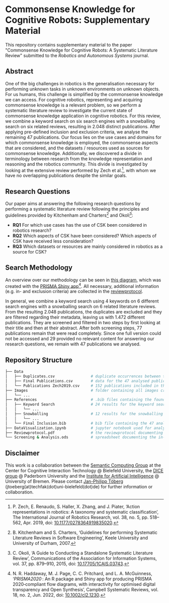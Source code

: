 # Commonsense Knowledge for Cognitive Robots: Supplementary Material

This repository contains supplementary material to the paper "Commonsense Knowledge for Cognitive Robots: A Systematic Literature Review" submitted to the *Robotics and Autonomous Systems* journal.

## Abstract

One of the big challenges in robotics is the generalisation necessary for performing unknown tasks in unknown environments on unknown objects.
For us humans, this challenge is simplified by the commonsense knowledge we can access.
For cognitive robotics, representing and acquiring commonsense knowledge is a relevant problem, so we perform a systematic literature review to investigate the current state of commonsense knowledge application in cognitive robotics.
For this review, we combine a keyword search on six search engines with a snowballing search on six related reviews, resulting in 2.048 distinct publications.
After applying pre-defined inclusion and exclusion criteria, we analyse the remaining 47 publications. 
Our focus lies on the use cases and domains for which  commonsense knowledge is employed, the commonsense aspects that are considered, and the datasets / resources used as sources for  commonsense knowledge.
Additionally, we discovered a divide in terminology between research from the knowledge representation and reasoning and the robotics community. 
This divide is investigated by looking at the extensive review performed by Zech et al.[^1], with whom we have no overlapping publications despite the similar goals.

## Research Questions

Our paper aims at answering the following research questions by performing a systematic literature review following the principles and guidelines provided by Kitchenham and Charters[^2] and Okoli[^3]:
- **RQ1** For which use cases has the use of CSK been considered in robotics research?
- **RQ2** Which aspects of CSK have been considered? Which aspects of CSK have received less consideration?
- **RQ3** Which datasets or resources are mainly considered in robotics as a source for CSK?

## Search Methodology

An overview over our methodology can be seen in [this diagram](Images/SearchProcedure.pdf), which was created with the [PRISMA Shiny app](https://estech.shinyapps.io/prisma_flowdiagram/)[^4].
All necessary, additional information (e.g. in- and exclusion criteria) are collected in the [reviewprotocol](Reviewprotocol.pdf).

In general, we combine a keyword search using 4 keywords on 6 different search engines with a snowballing search on 6 related literature reviews.
From the resulting 2.048 publications, the duplicates are excluded and they are filtered regarding their metadata, leaving us with 1.472 different publications.
They are screened and filtered in two steps by first looking at their title and then at their abstract.
After both screening steps, 77 publications remain that were read completely.
Since one full version could not be accessed and 29 provided no relevant content for answering our research questions, we remain with 47 publications we analysed.

## Repository Structure
```bash
├── Data
│   ├── Duplicates.csv                # duplicate occurrences between the 36 different sources
│   ├── Final Publications.csv        # data for the 47 analysed publications
│   └── Publications Zech2019.csv     # 152 publications included in the review by Zech et al.
├── Images                            # folder containing all images created for the reviewprotocol and the paper
│   └── ...
├── References                        # .bib files containing the found publications (1x file per source)
│   ├── Keyword Search                # 24 results for the keyword search where each file combines a source with a keyword
│   │   └── ...                       
│   ├── Snowballing                   # 12 results for the snowballing search differentiated between ingoing and outgoing search
│   │   └── ...                       
│   └── Final Inclusion.bib           # bib file containing the 47 analysed publications
├── DataVisualization.ipynb           # jupyter notebook used for analysing the './Data' folder and creating the './Images'
├── Reviewprotocol.pdf                # the reviewprotocol documenting the systematic literature review
└── Screening & Analysis.ods          # spreadsheet documenting the in- and exclusion process through the different screening steps
```

## Disclaimer

This work is a collaboration between the [Semantic Computing Group](https://www.uni-bielefeld.de/fakultaeten/technische-fakultaet/arbeitsgruppen/semantic-computing/) at the Center for Cognitive Interaction Technology @ Bielefeld University, the [DICE group](https://dice-research.org/) @ Paderborn University and the [Institute for Artificial Intelligence](https://ai.uni-bremen.de/) @ University of Bremen. Please contact <a href="https://www.uni-bielefeld.de/fakultaeten/technische-fakultaet/arbeitsgruppen/semantic-computing/team/jan-philipp-toeberg/">Jan-Philipp Töberg</a> (jtoeberg(at)techfak(dot)uni-bielefeld(dot)de) for further information or collaboration.


[^1]: P. Zech, E. Renaudo, S. Haller, X. Zhang, and J. Piater, ‘Action representations in robotics: A taxonomy and systematic classification’, The International Journal of Robotics Research, vol. 38, no. 5, pp. 518–562, Apr. 2019, doi: [10.1177/0278364919835020](https://doi.org/10.1177/0278364919835020).
[^2]: B. Kitchenham and S. Charters, ‘Guidelines for performing Systematic Literature Reviews in Software Engineering’, Keele University and University of Durham, 2007.
[^3]: C. Okoli, ‘A Guide to Conducting a Standalone Systematic Literature Review’, Communications of the Association for Information Systems, vol. 37, pp. 879–910, 2015, doi: [10.17705/1CAIS.03743](https://doi.org/10.17705/1CAIS.03743).
[^4]: N. R. Haddaway, M. J. Page, C. C. Pritchard, and L. A. McGuinness, ‘*PRISMA2020* : An R package and Shiny app for producing PRISMA 2020‐compliant flow diagrams, with interactivity for optimised digital transparency and Open Synthesis’, Campbell Systematic Reviews, vol. 18, no. 2, Jun. 2022, doi: [10.1002/cl2.1230](https://doi.org/10.1002/cl2.1230).
